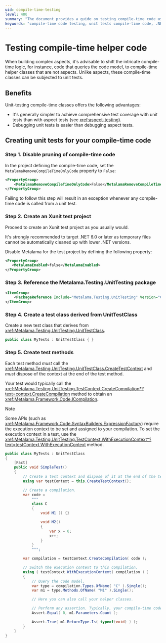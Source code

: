 ```yaml
---
uid: compile-time-testing
level: 400
summary: "The document provides a guide on testing compile-time code using unit tests, outlining the benefits and a step-by-step process to create unit tests for compile-time code in a .NET 6.0 project using the Metalama.Testing.UnitTesting package."
keywords: "compile-time code testing, unit tests compile-time code, .NET 6.0, Metalama.Testing.UnitTesting, compile-time logic, unit-testing compile-time classes, Xunit test project, MetalamaRemoveCompileTimeOnlyCode, disable Metalama, test methods"
---
```


# Testing compile-time helper code

When building complex aspects, it's advisable to shift the intricate compile-time logic, for instance, code that queries the code model, to compile-time helper classes that are not aspects. Unlike aspects, these compile-time classes can be subjected to unit tests.

## Benefits

Unit-testing compile-time classes offers the following advantages:

* It's generally simpler to achieve comprehensive test coverage with unit tests than with aspect tests (see <xref:aspect-testing>).
* Debugging unit tests is easier than debugging aspect tests.

## Creating unit tests for your compile-time code

### Step 1. Disable pruning of compile-time code

In the project defining the compile-time code, set the `MetalamaRemoveCompileTimeOnlyCode` property to `False`:

```xml
<PropertyGroup>
    <MetalamaRemoveCompileTimeOnlyCode>False</MetalamaRemoveCompileTimeOnlyCode>
</PropertyGroup>
```

Failing to follow this step will result in an exception whenever any compile-time code is called from a unit test.

### Step 2. Create an Xunit test project

Proceed to create an Xunit test project as you usually would.

It's strongly recommended to target .NET 6.0 or later as temporary files cannot be automatically cleaned up with lower .NET versions.

Disable Metalama for the test project by defining the following property:

```xml
<PropertyGroup>
   <MetalamaEnabled>false</MetalamaEnabled>
</PropertyGroup>
```

### Step 3. Reference the Metalama.Testing.UnitTesting package

```xml
<ItemGroup>
    <PackageReference Include="Metalama.Testing.UnitTesting" Version="CHANGE ME" />
</ItemGroup>
```

### Step 4. Create a test class derived from UnitTestClass

Create a new test class that derives from <xref:Metalama.Testing.UnitTesting.UnitTestClass>.

```cs
public class MyTests : UnitTestClass { }
```

### Step 5. Create test methods

Each test method _must_ call the <xref:Metalama.Testing.UnitTesting.UnitTestClass.CreateTestContext> and _must_ dispose of the context at the end of the test method.

Your test would typically call the <xref:Metalama.Testing.UnitTesting.TestContext.CreateCompilation*?text=context.CreateCompilation> method to obtain an <xref:Metalama.Framework.Code.ICompilation>.

> [!NOTE]
> Some APIs (such as <xref:Metalama.Framework.Code.SyntaxBuilders.ExpressionFactory>) require the execution context to be set and assigned to your compilation. To set the execution context in a test, use the <xref:Metalama.Testing.UnitTesting.TestContext.WithExecutionContext*?text=testContext.WithExecutionContext> method.

```cs
public class MyTests : UnitTestClass
{
    [Fact]
    public void SimpleTest()
    {
        // Create a test context and dispose of it at the end of the test.
        using var testContext = this.CreateTestContext();

        // Create a compilation.
        var code =
            """
            class C
            {
                void M1 () {}

                void M2()
                {
                    var x = 0;
                    x++;
                }
            }
            """;

        var compilation = testContext.CreateCompilation( code );

        // Switch the execution context to this compilation.
        using ( testContext.WithExecutionContext( compilation ) )
        {
            // Query the code model.
            var type = compilation.Types.OfName( "C" ).Single();
            var m1 = type.Methods.OfName( "M1" ).Single();

            // Here you can also call your helper classes.

            // Perform any assertion. Typically, your compile-time code would be called here.
            Assert.Equal( 0, m1.Parameters.Count );

            Assert.True( m1.ReturnType.Is( typeof(void) ) );
        }
    }
}
```
